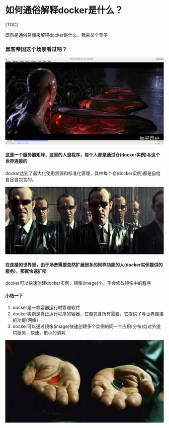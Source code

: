 # 如何通俗解释docker是什么？

[TOC]


既然是通俗易懂来解释docker是什么，我来举个栗子

### 黑客帝国这个场景看过吧？
![](image/w1.jpg)

#### 这是一个服务器矩阵，这里的人是程序，每个人都是通过仓(docker实例)与这个世界连接的

docker达到了最大化使用资源和标准化管理，其中每个仓(docker实例)都是自给自足自包含的。


![](image/w2.jpg)

#### 在连接的世界里，由于场景需要忽然扩展很多的同样功能的人(docker实例提供的服务)，那就快速扩呗

docker可以快速创建docker实例，镜像(image)小，不会修改镜像中的程序

#### 小结一下

1. docker是一款容器运行时管理软件
2. docker实例是真正运行程序的容器，它自包含所有需要，它提供了与世界连接的功能(网络)
3. docker可以通过镜像(image)快速创建多个实例的同一个应用(分布式)对外提供服务，快速，更小的消耗

![你要试试吗？](image/w3.jpg)


